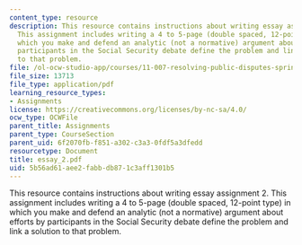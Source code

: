 ```yaml
---
content_type: resource
description: This resource contains instructions about writing essay assignment 2.
  This assignment includes writing a 4 to 5-page (double spaced, 12-point type) in
  which you make and defend an analytic (not a normative) argument about efforts by
  participants in the Social Security debate define the problem and link a solution
  to that problem.
file: /ol-ocw-studio-app/courses/11-007-resolving-public-disputes-spring-2005/5b56ad61aee2fabbdb871c3aff1301b5_essay_2.pdf
file_size: 13713
file_type: application/pdf
learning_resource_types:
- Assignments
license: https://creativecommons.org/licenses/by-nc-sa/4.0/
ocw_type: OCWFile
parent_title: Assignments
parent_type: CourseSection
parent_uid: 6f2070fb-f851-a302-c3a3-0fdf5a3dfedd
resourcetype: Document
title: essay_2.pdf
uid: 5b56ad61-aee2-fabb-db87-1c3aff1301b5
---
```

This resource contains instructions about writing essay assignment 2. This assignment includes writing a 4 to 5-page (double spaced, 12-point type) in which you make and defend an analytic (not a normative) argument about efforts by participants in the Social Security debate define the problem and link a solution to that problem.